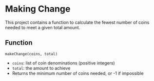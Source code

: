 # Making Change

This project contains a function to calculate the fewest number of coins needed to meet a given total amount.

## Function

`makeChange(coins, total)`

- `coins`: list of coin denominations (positive integers)
- `total`: the amount to achieve
- Returns the minimum number of coins needed, or -1 if impossible
